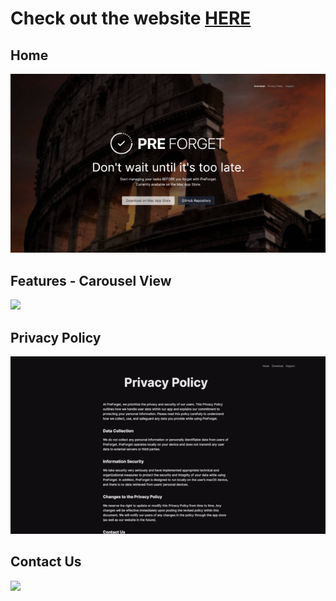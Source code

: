 # Check out the website [HERE](https://preforget.vercel.app)

## Home
<img src="public/home.png">

## Features - Carousel View
<img src="public/carousel.gif">

## Privacy Policy
<img src="public/privacy policy.gif">

## Contact Us
<img src="public/contact us.gif">
